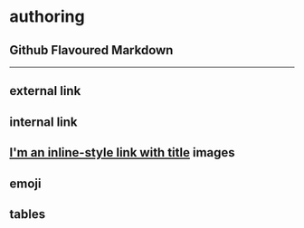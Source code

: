 # authoring

Github Flavoured Markdown
-----------------------------------------------------------------------------------------------------------------------------
-----------------------------------------------------------------------------------------------------------------------------

external link
-----------------------------------------------------------------------------------------------------------------------------

internal link
------------------------------------------------------------------------------------------------------------------------------

[I'm an inline-style link with title](https://help.github.com/en "external link")
images
------------------------------------------------------------------------------------------------------------------------------
emoji
-------------------------------------------------------------------------------------------------------------------------------
tables
-------------------------------------------------------------------------------------------------------------------------------
